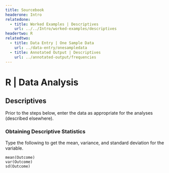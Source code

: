 ```yaml
---
title: Sourcebook
headerone: Intro
relatedone:
  - title: Worked Examples | Descriptives
    url: ../../Intro/worked-examples/descriptives
headertwo: R
relatedtwo:
  - title: Data Entry | One Sample Data
    url: ../data-entry/onesampledata
  - title: Annotated Output | Descriptives
    url: ../annotated-output/frequencies
---
```


# R | Data Analysis

## Descriptives

Prior to the steps below, enter the data as appropriate for the analyses (described elsewhere).

### Obtaining Descriptive Statistics

Type the following to get the mean, variance, and standard deviation for the variable.

```{r}
mean(Outcome)
var(Outcome)
sd(Outcome)
```
